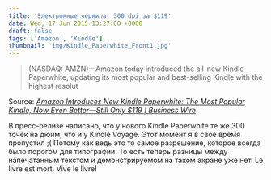 ```yaml
---
title: 'Электронные чернила. 300 dpi за $119'
date: Wed, 17 Jun 2015 13:27:00 +0000
draft: false
tags: ['Amazon', 'Kindle']
thumbnail: 'img/Kindle_Paperwhite_Front1.jpg'
---
```


> (NASDAQ: AMZN)—Amazon today introduced the all-new Kindle Paperwhite, updating its most popular and best-selling Kindle with the highest resolut

Source: _[Amazon Introduces New Kindle Paperwhite: The Most Popular Kindle, Now Even Better—Still Only $119 | Business Wire](http://www.businesswire.com/news/home/20150617005738/en/Amazon-Introduces-Kindle-Paperwhite-Popular-Kindle-Better%E2%80%94Still)_

В пресс-релизе написано, что у нового Kindle Paperwhite те же 300 точек на дюйм, что и у Kindle Voyage. Этот момент я в своё время пропустил ;( Потому как ведь это то самое разрешение, которое всегда было порогом для типографии. То есть теперь разницы между напечатанным текстом и демонстрируемом на таком экране уже нет. Le livre est mort. Vive le livre!